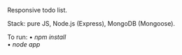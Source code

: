 Responsive todo list.

Stack: pure JS, Node.js (Express), MongoDB (Mongoose).

To run: 
• <i>npm install</i> <br>
• <i>node app</i>

